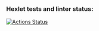 ### Hexlet tests and linter status:
[![Actions Status](https://github.com/ArsenyChutker/python-project-49/workflows/hexlet-check/badge.svg)](https://github.com/ArsenyChutker/python-project-49/actions)